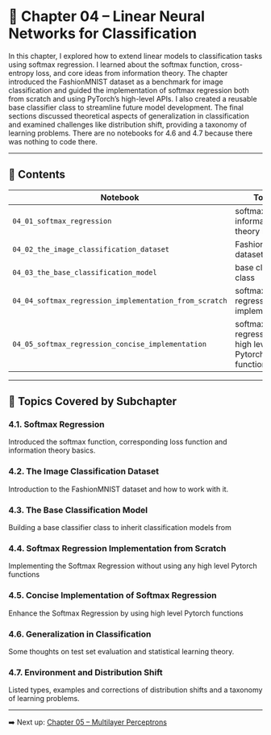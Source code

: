 # 📘 Chapter 04 – Linear Neural Networks for Classification

In this chapter, I explored how to extend linear models to classification tasks using softmax regression. I learned about the softmax function, cross-entropy loss, and core ideas from information theory. The chapter introduced the FashionMNIST dataset as a benchmark for image classification and guided the implementation of softmax regression both from scratch and using PyTorch’s high-level APIs. I also created a reusable base classifier class to streamline future model development. The final sections discussed theoretical aspects of generalization in classification and examined challenges like distribution shift, providing a taxonomy of learning problems. There are no notebooks for 4.6 and 4.7 because there was nothing to code there.

---

## 📂 Contents

| Notebook | Topic |
|----------|-------|
| `04_01_softmax_regression` | softmax, information theory basics |
| `04_02_the_image_classification_dataset` | FashionMNIST dataset |
| `04_03_the_base_classification_model` | base classifier class |
| `04_04_softmax_regression_implementation_from_scratch` | softmax regression implementation |
| `04_05_softmax_regression_concise_implementation` | softmax regression with high level Pytorch functions |

---

## 📌 Topics Covered by Subchapter

### 4.1. Softmax Regression

Introduced the softmax function, corresponding loss function and information theory basics.

### 4.2. The Image Classification Dataset

Introduction to the FashionMNIST dataset and how to work with it.

### 4.3. The Base Classification Model

Building a base classifier class to inherit classification models from

### 4.4. Softmax Regression Implementation from Scratch

Implementing the Softmax Regression without using any high level Pytorch functions

### 4.5. Concise Implementation of Softmax Regression

Enhance the Softmax Regression by using high level Pytorch functions

### 4.6. Generalization in Classification

Some thoughts on test set evaluation and statistical learning theory.

### 4.7. Environment and Distribution Shift

Listed types, examples and corrections of distribution shifts and a taxonomy of learning problems.

---

➡️ Next up: [Chapter 05 – Multilayer Perceptrons](../chapter_05_multilayer_perceptrons/)
